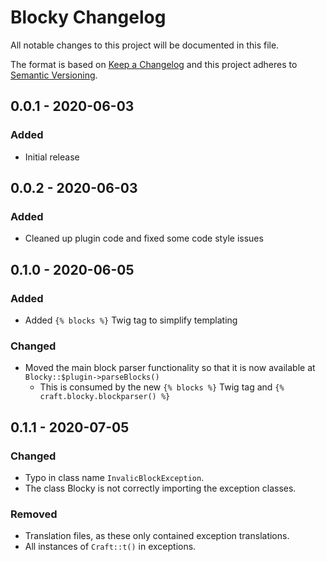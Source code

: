# Blocky Changelog

All notable changes to this project will be documented in this file.

The format is based on [Keep a Changelog](http://keepachangelog.com/) and this project adheres to [Semantic Versioning](http://semver.org/).

## 0.0.1 - 2020-06-03
### Added
- Initial release

## 0.0.2 - 2020-06-03
### Added
- Cleaned up plugin code and fixed some code style issues

## 0.1.0 - 2020-06-05
### Added
- Added `{% blocks %}` Twig tag to simplify templating

### Changed
- Moved the main block parser functionality so that it is now available at `Blocky::$plugin->parseBlocks()`
  - This is consumed by the new `{% blocks %}` Twig tag and `{% craft.blocky.blockparser() %}`

## 0.1.1 - 2020-07-05
### Changed
- Typo in class name `InvalicBlockException`.
- The class Blocky is not correctly importing the exception classes.

### Removed
- Translation files, as these only contained exception translations.
- All instances of `Craft::t()` in exceptions.
